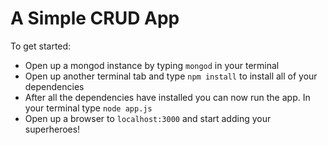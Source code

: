 # A Simple CRUD App

To get started:
- Open up a mongod instance by typing `mongod` in your terminal
- Open up another terminal tab and type `npm install` to install all of your dependencies
- After all the dependencies have installed you can now run the app. In your terminal type `node app.js`
- Open up a browser to `localhost:3000` and start adding your superheroes!
